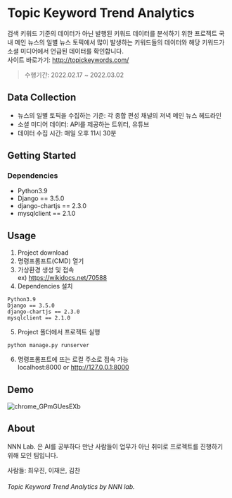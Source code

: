 # Topic Keyword Trend Analytics

검색 키워드 기준의 데이터가 아닌 발행된 키워드 데이터를 분석하기 위한 프로젝트
국내 메인 뉴스의 일별 뉴스 토픽에서 많이 발생하는 키워드들의 데이터와 해당 키워드가 소셜 미디어에서 언급된 데이터를 확인합니다.   
사이트 바로가기: http://topickeywords.com/

> 수행기간: 2022.02.17 ~ 2022.03.02

## Data Collection
* 뉴스의 일별 토픽을 수집하는 기준: 각 종합 편성 채널의 저녁 메인 뉴스 헤드라인   
* 소셜 미디어 데이터: API를 제공하는 트위터, 유튜브   
* 데이터 수집 시간: 매일 오후 11시 30분   

## Getting Started
### Dependencies

* Python3.9
* Django == 3.5.0
* django-chartjs == 2.3.0
* mysqlclient == 2.1.0

## Usage
1. Project download
2. 명령프롬프트(CMD) 열기
3. 가상환경 생성 및 접속   
ex) https://wikidocs.net/70588
5. Dependencies 설치
```
Python3.9
Django == 3.5.0
django-chartjs == 2.3.0
mysqlclient == 2.1.0
```
5. Project 폴더에서 프로젝트 실행
```
python manage.py runserver
```
6. 명령프롬프트에 뜨는 로컬 주소로 접속 가능   
localhost:8000 or http://127.0.0.1:8000

## Demo
![chrome_GPmGUesEXb](https://user-images.githubusercontent.com/89976847/156387736-9b80ca81-55e5-4db7-99e8-65c3bdc4ef7c.gif)

## About
NNN Lab. 은 AI를 공부하다 만난 사람들이 업무가 아닌 취미로 프로젝트를 진행하기 위해 모인 팀입니다.

사람들: 최우진, 이재은, 김찬

###### Topic Keyword Trend Analytics by NNN lab.
